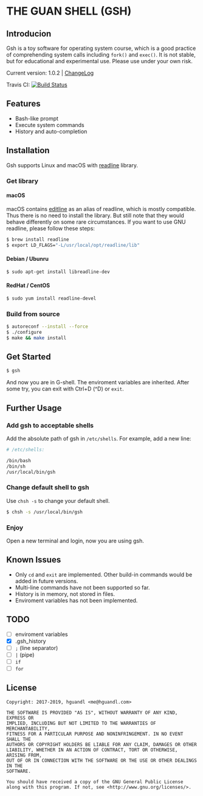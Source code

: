 # THE GUAN SHELL (GSH)

## Introducion

Gsh is a toy software for operating system course, which is a good practice of comprehending system calls including `fork()` and `exec()`. It is not stable, but for educational and experimental use. Please use under your own risk.

Current version: 1.0.2 | [ChangeLog](ChangeLog)

Travis CI: [![Build Status](https://travis-ci.org/hguandl/gsh.svg?branch=master)](https://travis-ci.org/hguandl/gsh)

## Features
- Bash-like prompt
- Execute system commands
- History and auto-completion

## Installation
Gsh supports Linux and macOS with [readline](https://tiswww.case.edu/php/chet/readline/rltop.html) library.

### Get library
#### macOS
macOS contains [editline](http://troglobit.com/editline.html) as an alias of readline, which is mostly compatible. Thus there is no need to install the library. But still note that they would behave differently on some rare circumstances. If you want to use GNU readline, please follow these steps:
```bash
$ brew install readline
$ export LD_FLAGS="-L/usr/local/opt/readline/lib"
```
#### Debian / Ubunru
```bash
$ sudo apt-get install libreadline-dev
```
#### RedHat / CentOS
```bash
$ sudo yum install readline-devel
```

### Build from source
```bash
$ autoreconf --install --force
$ ./configure
$ make && make install
```

## Get Started
```bash
$ gsh
```
And now you are in G-shell. The enviroment variables are inherited. After some try, you can exit with Ctrl+D (^D) or `exit`.

## Further Usage
### Add gsh to acceptable shells
Add the absolute path of gsh in `/etc/shells`.
For example, add a new line:
```bash
# /etc/shells:

/bin/bash
/bin/sh
/usr/local/bin/gsh
```

### Change default shell to gsh
Use `chsh -s` to change your default shell.
```bash
$ chsh -s /usr/local/bin/gsh
```

### Enjoy
Open a new terminal and login, now you are using gsh.

## Known Issues
- Only `cd` and `exit` are implemented. Other build-in commands would be added in future versions.
- Multi-line commands have not been supported so far.
- History is in memory, not stored in files.
- Enviroment variables has not been implemented.

## TODO
- [ ] enviroment variables
- [x] .gsh_history
- [ ] `;` (line separator)
- [ ] `|` (pipe)
- [ ] `if`
- [ ] `for`

## License
```
Copyright: 2017-2019, hguandl <me@hguandl.com>

THE SOFTWARE IS PROVIDED "AS IS", WITHOUT WARRANTY OF ANY KIND, EXPRESS OR
IMPLIED, INCLUDING BUT NOT LIMITED TO THE WARRANTIES OF MERCHANTABILITY,
FITNESS FOR A PARTICULAR PURPOSE AND NONINFRINGEMENT. IN NO EVENT SHALL THE
AUTHORS OR COPYRIGHT HOLDERS BE LIABLE FOR ANY CLAIM, DAMAGES OR OTHER
LIABILITY, WHETHER IN AN ACTION OF CONTRACT, TORT OR OTHERWISE, ARISING FROM,
OUT OF OR IN CONNECTION WITH THE SOFTWARE OR THE USE OR OTHER DEALINGS IN THE
SOFTWARE.

You should have received a copy of the GNU General Public License
along with this program. If not, see <http://www.gnu.org/licenses/>.
```
